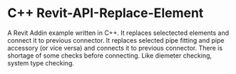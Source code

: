 # C++ Revit-API-Replace-Element
A Revit Addin example written in C++. It replaces selectected elements and connect it to previous connector.
It replaces selected pipe fitting and pipe accessory (or vice versa) and connects it to previous connector.
There is shortage of some checks before connecting. Like diemeter checking, system type checking.
